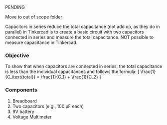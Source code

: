 
PENDING

Move to out of scope folder

Capacitors in series reduce the total capacitance (not add up, as they do in parallel) in Tinkercad is to create a basic circuit with two capacitors connected in series and measure the total capacitance. NOT possible to measure capacitance in Tinkercad. 

### Objective

To show that when capacitors are connected in series, the total capacitance is less than the individual capacitances and follows the formula:
\[
\frac{1}{C_\text{total}} = \frac{1}{C_1} + \frac{1}{C_2}
\]

### Components

1. Breadboard
2. Two capacitors (e.g., 100 µF each)
3. 9V battery
4. Voltage Multimeter
